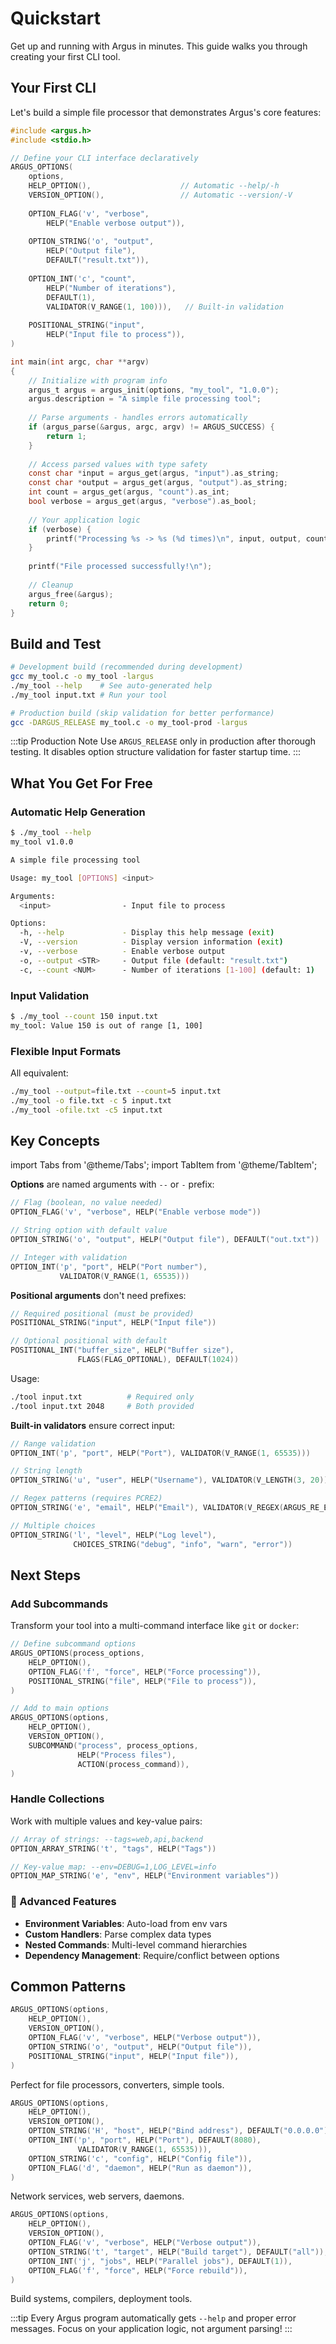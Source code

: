 # Quickstart

Get up and running with Argus in minutes. This guide walks you through creating your first CLI tool.

## Your First CLI

Let's build a simple file processor that demonstrates Argus's core features:

```c title="my_tool.c"
#include <argus.h>
#include <stdio.h>

// Define your CLI interface declaratively
ARGUS_OPTIONS(
    options,
    HELP_OPTION(),                    // Automatic --help/-h
    VERSION_OPTION(),                 // Automatic --version/-V
    
    OPTION_FLAG('v', "verbose", 
        HELP("Enable verbose output")),
    
    OPTION_STRING('o', "output", 
        HELP("Output file"), 
        DEFAULT("result.txt")),
    
    OPTION_INT('c', "count", 
        HELP("Number of iterations"), 
        DEFAULT(1),
        VALIDATOR(V_RANGE(1, 100))),   // Built-in validation
    
    POSITIONAL_STRING("input", 
        HELP("Input file to process")),
)

int main(int argc, char **argv)
{
    // Initialize with program info
    argus_t argus = argus_init(options, "my_tool", "1.0.0");
    argus.description = "A simple file processing tool";
    
    // Parse arguments - handles errors automatically
    if (argus_parse(&argus, argc, argv) != ARGUS_SUCCESS) {
        return 1;
    }
    
    // Access parsed values with type safety
    const char *input = argus_get(argus, "input").as_string;
    const char *output = argus_get(argus, "output").as_string;
    int count = argus_get(argus, "count").as_int;
    bool verbose = argus_get(argus, "verbose").as_bool;
    
    // Your application logic
    if (verbose) {
        printf("Processing %s -> %s (%d times)\n", input, output, count);
    }
    
    printf("File processed successfully!\n");
    
    // Cleanup
    argus_free(&argus);
    return 0;
}
```

## Build and Test

```bash
# Development build (recommended during development)
gcc my_tool.c -o my_tool -largus
./my_tool --help    # See auto-generated help
./my_tool input.txt # Run your tool

# Production build (skip validation for better performance)
gcc -DARGUS_RELEASE my_tool.c -o my_tool-prod -largus
```

:::tip Production Note
Use `ARGUS_RELEASE` only in production after thorough testing. It disables option structure validation for faster startup time.
:::

## What You Get For Free

### Automatic Help Generation

```bash
$ ./my_tool --help
my_tool v1.0.0

A simple file processing tool

Usage: my_tool [OPTIONS] <input>

Arguments:
  <input>                - Input file to process

Options:
  -h, --help             - Display this help message (exit)
  -V, --version          - Display version information (exit)
  -v, --verbose          - Enable verbose output
  -o, --output <STR>     - Output file (default: "result.txt")
  -c, --count <NUM>      - Number of iterations [1-100] (default: 1)
```

### Input Validation

```bash
$ ./my_tool --count 150 input.txt
my_tool: Value 150 is out of range [1, 100]
```

### Flexible Input Formats

All equivalent:
```bash
./my_tool --output=file.txt --count=5 input.txt
./my_tool -o file.txt -c 5 input.txt  
./my_tool -ofile.txt -c5 input.txt
```

## Key Concepts

import Tabs from '@theme/Tabs';
import TabItem from '@theme/TabItem';

<Tabs>
<TabItem value="options" label="Options" default>

**Options** are named arguments with `--` or `-` prefix:

```c
// Flag (boolean, no value needed)
OPTION_FLAG('v', "verbose", HELP("Enable verbose mode"))

// String option with default value
OPTION_STRING('o', "output", HELP("Output file"), DEFAULT("out.txt"))

// Integer with validation
OPTION_INT('p', "port", HELP("Port number"), 
           VALIDATOR(V_RANGE(1, 65535)))
```

</TabItem>
<TabItem value="positionals" label="Positionals">

**Positional arguments** don't need prefixes:

```c
// Required positional (must be provided)
POSITIONAL_STRING("input", HELP("Input file"))

// Optional positional with default
POSITIONAL_INT("buffer_size", HELP("Buffer size"), 
               FLAGS(FLAG_OPTIONAL), DEFAULT(1024))
```

Usage:
```bash
./tool input.txt          # Required only
./tool input.txt 2048     # Both provided
```

</TabItem>
<TabItem value="validation" label="Validation">

**Built-in validators** ensure correct input:

```c
// Range validation
OPTION_INT('p', "port", HELP("Port"), VALIDATOR(V_RANGE(1, 65535)))

// String length
OPTION_STRING('u', "user", HELP("Username"), VALIDATOR(V_LENGTH(3, 20)))

// Regex patterns (requires PCRE2)
OPTION_STRING('e', "email", HELP("Email"), VALIDATOR(V_REGEX(ARGUS_RE_EMAIL)))

// Multiple choices
OPTION_STRING('l', "level", HELP("Log level"), 
              CHOICES_STRING("debug", "info", "warn", "error"))
```

</TabItem>
</Tabs>

## Next Steps

### Add Subcommands

Transform your tool into a multi-command interface like `git` or `docker`:

```c
// Define subcommand options
ARGUS_OPTIONS(process_options,
    HELP_OPTION(),
    OPTION_FLAG('f', "force", HELP("Force processing")),
    POSITIONAL_STRING("file", HELP("File to process")),
)

// Add to main options
ARGUS_OPTIONS(options,
    HELP_OPTION(),
    VERSION_OPTION(),
    SUBCOMMAND("process", process_options, 
               HELP("Process files"), 
               ACTION(process_command)),
)
```

### Handle Collections

Work with multiple values and key-value pairs:

```c
// Array of strings: --tags=web,api,backend
OPTION_ARRAY_STRING('t', "tags", HELP("Tags"))

// Key-value map: --env=DEBUG=1,LOG_LEVEL=info  
OPTION_MAP_STRING('e', "env", HELP("Environment variables"))
```

### 🔧 Advanced Features

- **Environment Variables**: Auto-load from env vars
- **Custom Handlers**: Parse complex data types
- **Nested Commands**: Multi-level command hierarchies
- **Dependency Management**: Require/conflict between options

## Common Patterns

<Tabs>
<TabItem value="simple" label="Simple Utility" default>

```c
ARGUS_OPTIONS(options,
    HELP_OPTION(),
    VERSION_OPTION(),
    OPTION_FLAG('v', "verbose", HELP("Verbose output")),
    OPTION_STRING('o', "output", HELP("Output file")),
    POSITIONAL_STRING("input", HELP("Input file")),
)
```

Perfect for file processors, converters, simple tools.

</TabItem>
<TabItem value="server" label="Server Tool">

```c
ARGUS_OPTIONS(options,
    HELP_OPTION(),
    VERSION_OPTION(),
    OPTION_STRING('H', "host", HELP("Bind address"), DEFAULT("0.0.0.0")),
    OPTION_INT('p', "port", HELP("Port"), DEFAULT(8080), 
               VALIDATOR(V_RANGE(1, 65535))),
    OPTION_STRING('c', "config", HELP("Config file")),
    OPTION_FLAG('d', "daemon", HELP("Run as daemon")),
)
```

Network services, web servers, daemons.

</TabItem>
<TabItem value="build" label="Build Tool">

```c
ARGUS_OPTIONS(options,
    HELP_OPTION(),
    VERSION_OPTION(),
    OPTION_FLAG('v', "verbose", HELP("Verbose output")),
    OPTION_STRING('t', "target", HELP("Build target"), DEFAULT("all")),
    OPTION_INT('j', "jobs", HELP("Parallel jobs"), DEFAULT(1)),
    OPTION_FLAG('f', "force", HELP("Force rebuild")),
)
```

Build systems, compilers, deployment tools.

</TabItem>
</Tabs>

:::tip
Every Argus program automatically gets `--help` and proper error messages. Focus on your application logic, not argument parsing!
:::
